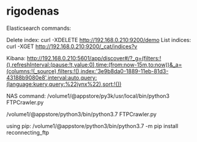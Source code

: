 # rigodenas
Elasticsearch commands:

Delete index: curl -XDELETE http://192.168.0.210:9200/demo
List indices: curl -XGET http://192.168.0.210:9200/_cat/indices?v

Kibana:
http://192.168.0.210:5601/app/discover#/?_g=(filters:!(),refreshInterval:(pause:!t,value:0),time:(from:now-15m,to:now))&_a=(columns:!(_source),filters:!(),index:'3e9b8da0-1889-11eb-81d3-43188b9080e8',interval:auto,query:(language:kuery,query:%22jynx%22),sort:!())

NAS command:
/volume1/@appstore/py3k/usr/local/bin/python3 FTPCrawler.py

/volume1/@appstore/python3/bin/python3.7 FTPCrawler.py

using pip: 
/volume1/@appstore/python3/bin/python3.7 -m pip install reconnecting_ftp
